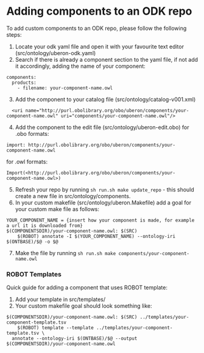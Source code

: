 # Adding components to an ODK repo

To add custom components to an ODK repo, please follow the following steps:
1. Locate your odk yaml file and open it with your favourite text editor (src/ontology/uberon-odk.yaml)
2. Search if there is already a component section to the yaml file, if not add it accordingly, adding the name of your component:
```
components:
  products:
    - filename: your-component-name.owl
```
3. Add the component to your catalog file (src/ontology/catalog-v001.xml)
```
  <uri name="http://purl.obolibrary.org/obo/uberon/components/your-component-name.owl" uri="components/your-component-name.owl"/>
```
4. Add the component to the edit file (src/ontology/uberon-edit.obo)
for .obo formats: 
```
import: http://purl.obolibrary.org/obo/uberon/components/your-component-name.owl
```
for .owl formats: 
```
Import(<http://purl.obolibrary.org/obo/uberon/components/your-component-name.owl>)
```
5. Refresh your repo by running `sh run.sh make update_repo` - this should create a new file in src/ontology/components.
6. In your custom makefile (src/ontology/uberon.Makefile) add a goal for your custom make file as follows: 

```
YOUR_COMPONENT_NAME = {insert how your component is made, for example a url it is downloaded from}
$(COMPONENTSDIR)/your-component-name.owl: $(SRC)
	$(ROBOT) annotate -I $(YOUR_COMPONENT_NAME) --ontology-iri $(ONTBASE)/$@ -o $@
```
7. Make the file by running `sh run.sh make components/your-component-name.owl`

### ROBOT Templates

Quick guide for adding a component that uses ROBOT template:

1. Add your template in src/templates/
2. Your custom makefile goal should look something like: 
```
$(COMPONENTSDIR)/your-component-name.owl: $(SRC) ../templates/your-component-template.tsv 
	$(ROBOT) template --template ../templates/your-component-template.tsv \
  annotate --ontology-iri $(ONTBASE)/$@ --output $(COMPONENTSDIR)/your-component-name.owl
```